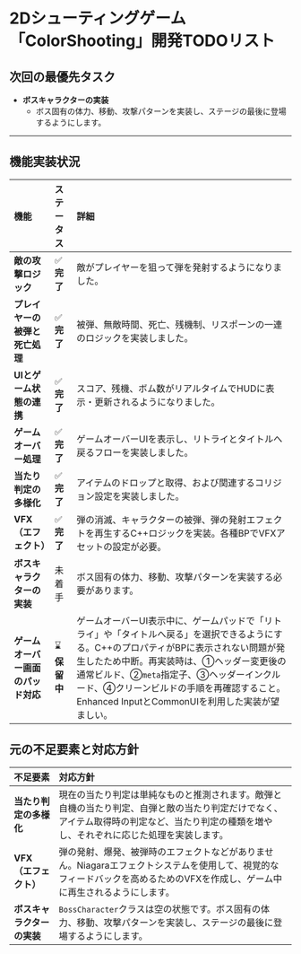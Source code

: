 # 2Dシューティングゲーム「ColorShooting」開発TODOリスト

## 次回の最優先タスク

- **ボスキャラクターの実装**
  - ボス固有の体力、移動、攻撃パターンを実装し、ステージの最後に登場するようにします。

---

## 機能実装状況

| 機能 | ステータス | 詳細 |
| :--- | :--- | :--- |
| **敵の攻撃ロジック** | ✅ **完了** | 敵がプレイヤーを狙って弾を発射するようになりました。 |
| **プレイヤーの被弾と死亡処理** | ✅ **完了** | 被弾、無敵時間、死亡、残機制、リスポーンの一連のロジックを実装しました。 |
| **UIとゲーム状態の連携** | ✅ **完了** | スコア、残機、ボム数がリアルタイムでHUDに表示・更新されるようになりました。 |
| **ゲームオーバー処理** | ✅ **完了** | ゲームオーバーUIを表示し、リトライとタイトルへ戻るフローを実装しました。 |
| **当たり判定の多様化** | ✅ **完了** | アイテムのドロップと取得、および関連するコリジョン設定を実装しました。 |
| **VFX（エフェクト）** | ✅ **完了** | 弾の消滅、キャラクターの被弾、弾の発射エフェクトを再生するC++ロジックを実装。各種BPでVFXアセットの設定が必要。 |
| **ボスキャラクターの実装** | 未着手 | ボス固有の体力、移動、攻撃パターンを実装する必要があります。 |
| **ゲームオーバー画面のパッド対応** | ⌛️ **保留中** | ゲームオーバーUI表示中に、ゲームパッドで「リトライ」や「タイトルへ戻る」を選択できるようにする。C++のプロパティがBPに表示されない問題が発生したため中断。再実装時は、①ヘッダー変更後の通常ビルド、②`meta`指定子、③ヘッダーインクルード、④クリーンビルドの手順を再確認すること。Enhanced InputとCommonUIを利用した実装が望ましい。 |

## 元の不足要素と対応方針

| 不足要素 | 対応方針 |
| :--- | :--- |
| **当たり判定の多様化** | 現在の当たり判定は単純なものと推測されます。敵弾と自機の当たり判定、自弾と敵の当たり判定だけでなく、アイテム取得時の判定など、当たり判定の種類を増やし、それぞれに応じた処理を実装します。 |
| **VFX（エフェクト）** | 弾の発射、爆発、被弾時のエフェクトなどがありません。Niagaraエフェクトシステムを使用して、視覚的なフィードバックを高めるためのVFXを作成し、ゲーム中に再生されるようにします。 |
| **ボスキャラクターの実装** | `BossCharacter`クラスは空の状態です。ボス固有の体力、移動、攻撃パターンを実装し、ステージの最後に登場するようにします。 |
